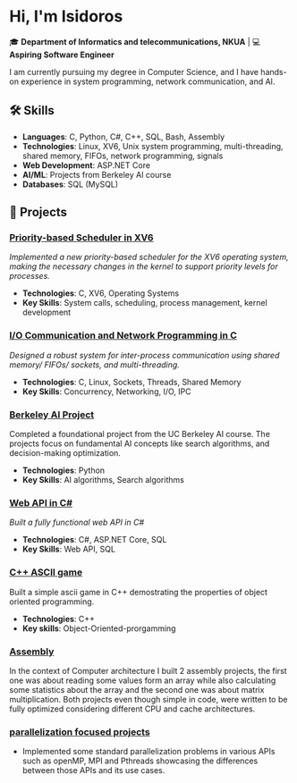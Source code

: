 # Hi, I'm Isidoros 

🎓 **Department of Informatics and telecommunications, NKUA** | 💻 **Aspiring Software Engineer**

I am currently pursuing my degree in Computer Science, and I have hands-on experience in system programming, network communication, and AI. 

## 🛠 Skills

- **Languages**: C, Python, C#, C++, SQL, Bash, Assembly
- **Technologies**: Linux, XV6, Unix system programming, multi-threading, shared memory, FIFOs, network programming, signals
- **Web Development**:  ASP.NET Core
- **AI/ML**: Projects from Berkeley AI course
- **Databases**: SQL (MySQL)

## 🔭 Projects

### [Priority-based Scheduler in XV6](https://github.com/isimrpickle/OS_assignment_2)
*Implemented a new priority-based scheduler for the XV6 operating system, making the necessary changes in the kernel to support priority levels for processes.*

- **Technologies**: C, XV6, Operating Systems
- **Key Skills**: System calls, scheduling, process management, kernel development

### [I/O Communication and Network Programming in C](https://github.com/isimrpickle/system_programming_1)
*Designed a robust system for inter-process communication using shared memory/ FIFOs/ sockets, and multi-threading.*

- **Technologies**: C, Linux, Sockets, Threads, Shared Memory
- **Key Skills**: Concurrency, Networking, I/O, IPC

### [Berkeley AI Project](https://github.com/isimrpickle/Berkeley-pac-man-project-1)
Completed a foundational project from the UC Berkeley AI course. The projects focus on fundamental AI concepts like search algorithms, and decision-making optimization. 

- **Technologies**: Python
- **Key Skills**: AI algorithms, Search algorithms

### [Web API in C#](https://github.com/isimrpickle/WebApi)
*Built a fully functional web API in C#*

- **Technologies**: C#, ASP.NET Core, SQL
- **Key Skills**:  Web API, SQL


### [C++ ASCII game](https://github.com/isimrpickle/WvsV)
Built a simple ascii game in C++ demostrating the properties of object oriented programming. 

- **Technologies**: C++
- **Key skills**: Object-Oriented-prorgamming

### [Assembly](https://github.com/isimrpickle/Optimized_Matrix_Multiplication/tree/main)
In the context of Computer architecture I built 2 assembly projects, the first one was about reading some values form an array while also calculating some statistics about the array and the second one was about matrix multiplication. Both projects even though simple in code, were written to be fully optimized considering different CPU and cache architectures.

### [parallelization focused projects](https://github.com/isimrpickle/Parallel_Systems_Assignment1)

- Implemented some standard parallelization problems in various APIs such as openMP, MPI and Pthreads showcasing
the differences between those APIs and its use cases.


  


